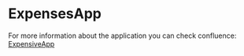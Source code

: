 # ExpensesApp

For more information about the application you can check confluence: [ExpensiveApp](https://dharianop.atlassian.net/wiki/spaces/GES/overview?homepageId=1048783)

